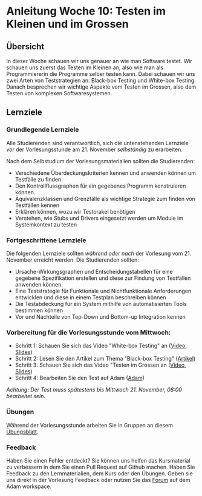 # Anleitung Woche 10: Testen im Kleinen und im Grossen

## Übersicht
In dieser Woche schauen wir uns genauer an wie man Software testet. Wir schauen uns zuerst das Testen im Kleinen an, also wie man als Programmiererin die Programme selber testen kann. 
Dabei schauen wir uns zwei Arten von Teststrategien an: Black-box Testing und White-box Testing. Danach besprechen wir wichtige Aspekte vom Testen im Grossen, also dem Testen von komplexen
Softwaresystemen.

## Lernziele

### Grundlegende Lernziele

Alle Studierenden sind verantwortlich, sich die untenstehenden Lernziele *vor* der Vorlesungsstunde am 21. November *selbständig* zu erarbeiten.

Nach dem Selbstudium der Vorlesungsmaterialien sollten die Studierenden:
- Verschiedene Überdeckungskriterien kennen und anwenden können um Testfälle zu finden
- Den Kontrollflussgraphen für ein gegebenes Programm konstruieren können.
- Äquivalenzklassen und Grenzfälle als wichtige Strategie zum finden von Testfällen kennen
- Erklären können, wozu wir Testorakel benötigen
- Verstehen, wie Stubs und Drivers eingesetzt werden um Module im Systemkontext zu testen


### Fortgeschrittene Lernziele
Die folgenden Lernziele sollten *während oder nach* der Vorlesung vom 21. November erreicht werden. Die Studierenden sollten:
- Ursache-Wirkungsgraphen und Entscheidungstabellen für eine gegebene Spezifikation erstellen und diese zur Findung von Testfällen anwenden können.
- Eine Teststrategie für Funktionale und Nichtfunktionale Anforderungen entwicklen und diese in einem Testplan beschreiben können
- Die Testabdeckung für ein System mithilfe von automatisierten Tools bestimmen können
- Vor und Nachteile von Top-Down und Bottom-up Integration kennen

### Vorbereitung für die Vorlesungsstunde vom Mittwoch:

* Schritt 1: Schauen Sie sich das Video "White-box Testing" an  ([Video](https://drive.switch.ch/index.php/s/cSd92EOLPy4ccuR), [Slides](./slides/white-box-testing.html))
* Schritt 2: Lesen Sie den Artikel zum Thema "Black-box Testing"  ([Artikel](./articles/testing-in-the-small-bb.html))
* Schritt 3: Schauen Sie sich das Video "Testen im Grossen an  ([Video](https://drive.switch.ch/index.php/s/HrTEu6p0U8PZ9z6), [Slides](./slides/testing-in-the-large.html))
* Schritt 4: Bearbeiten Sie den Test auf Adam ([Adam](https://adam.unibas.ch/goto_adam_tst_742921.html))

*Achtung: Der Test muss spätestens bis Mittwoch 21. November, 08:00 bearbeitet sein.*
  

### Übungen
Während der Vorlesungsstunde arbeiten Sie in Gruppen an diesem [Übungsblatt](../project/week10/exercises.html). 

### Feedback

Haben Sie einen Fehler entdeckt? Sie können uns helfen das Kursmaterial zu verbessern in dem Sie einen Pull Request auf Github machen. 
Haben Sie Feedback zu den Lernmaterialien, dem Kurs oder den Übungen. Geben sie uns direkt in der Vorlesung Feedback oder nutzen Sie das [Forum](https://adam.unibas.ch/goto_adam_frm_700919.html) auf dem Adam workspace.
